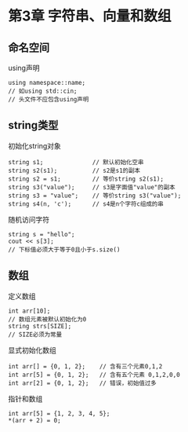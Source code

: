 # 第3章 字符串、向量和数组
## 命名空间
using声明  
```
using namespace::name;
// 如using std::cin;
// 头文件不应包含using声明
```
## string类型
初始化string对象
```
string s1;              // 默认初始化空串
string s2(s1);          // s2是s1的副本
string s2 = s1;         // 等价string s2(s1);
string s3("value");     // s3是字面值"value"的副本
string s3 = "value";    // 等价string s3("value");
string s4(n, 'c');      // s4是n个字符c组成的串
```
随机访问字符
```
string s = "hello";
cout << s[3];
// 下标值必须大于等于0且小于s.size()
```
## 数组
定义数组
```
int arr[10];
// 数组元素被默认初始化为0
string strs[SIZE];
// SIZE必须为常量
```
显式初始化数组
```
int arr[] = {0, 1, 2};    // 含有三个元素0,1,2
int arr[5] = {0, 1, 2};   // 含有五个元素 0,1,2,0,0
int arr[2] = {0, 1, 2};   // 错误，初始值过多
```
指针和数组
```
int arr[5] = {1, 2, 3, 4, 5};
*(arr + 2) = 0;
```